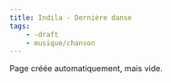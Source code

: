 ```yaml
---
title: Indila - Dernière danse
tags:
    - -draft
    - musique/chanson
---
```


Page créée automatiquement, mais vide.
